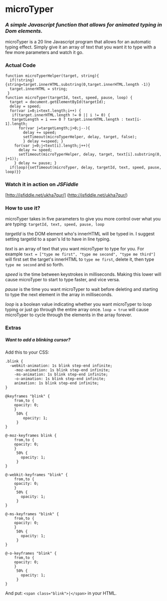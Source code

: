 # microTyper

### *A simple Javascript function that allows for animated typing in Dom elements.*

microTyper is a 20 line Javascript program that allows for an automatic typing effect. Simply give it an array of text that you want it to type with a few more parameters and watch it go.

### Actual Code

```
function microTyperHelper(target, string){
  if(!string) {string=target.innerHTML.substring(0,target.innerHTML.length -1)}
  target.innerHTML = string;
 }
function microTyper(targetId, text, speed, pause, loop) {
  target = document.getElementById(targetId);
  delay = speed;
  for(var i=0;i<text.length;i++) {
   if(target.innerHTML.length != 0 || i != 0) {
   targetLength = i === 0 ? target.innerHTML.length : text[i-1].length;
      for(var j=targetLength;j>0;j--){
        delay += speed;
        setTimeout(microTyperHelper, delay, target, false);
        } delay +=speed; }
    for(var j=0;j<text[i].length;j++){
      delay += speed;
      setTimeout(microTyperHelper, delay, target, text[i].substring(0, j+1));
    } delay += pause; }
  if(loop){setTimeout(microTyper, delay, targetId, text, speed, pause, loop)}}
```

### Watch it in action on *JSFiddle*

[http://jsfiddle.net/ukha7qur/] (http://jsfiddle.net/ukha7qur/)

### How to use it?

microTyper takes in five parameters to give you more control over what you are typing: `targetId, text, speed, pause, loop`

*targetId* is the DOM element who's innerHTML will be typed in. I suggest setting targetId to a span's Id to have in line typing.

*text* is an array of text that you want microTyper to type for you. For example `text = ["type me first", "type me second", "type me third"]` will first set the target's innerHTML to `type me first`, delete it, then type `type me second` and so forth.

*speed* is the time between keystrokes in milliseconds. Making this lower will cause microTyper to start to type faster, and vice versa.

*pause* is the time you want microTyper to wait before deleting and starting to type the next element in the array in milliseconds.

*loop* is a boolean value indicating whether you want microTyper to loop typing or just go through the entire array once. `loop = true` will cause microTyper to cycle through the elements in the array forever.

### Extras

##### Want to add a blinking cursor?


Add this to your CSS:
```
.blink {
  -webkit-animation: 1s blink step-end infinite;
	-moz-animation: 1s blink step-end infinite;
	-ms-animation: 1s blink step-end infinite;
	-o-animation: 1s blink step-end infinite;
	animation: 1s blink step-end infinite;
}

@keyframes "blink" {
	from,to {
	opacity: 0;
    }
     50% {
        opacity: 1;
     }
}

@-moz-keyframes blink {
	from,to {
	opacity: 0;
    }
     50% {
       opacity: 1;
     }
}

@-webkit-keyframes "blink" {
	from,to {
	opacity: 0;
    }
     50% {
       opacity: 1;
     }
}

@-ms-keyframes "blink" {
	from,to {
	opacity: 0;
    }
     50% {
       opacity: 1;
     }
}

@-o-keyframes "blink" {
	from,to {
	opacity: 0;
    }
     50% {
       opacity: 1;
     }
}
```

And put: `<span class="blink">|</span>` in your HTML.
